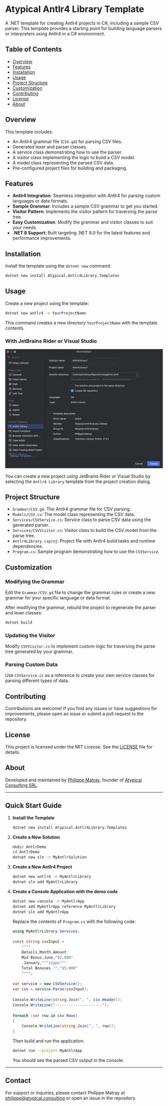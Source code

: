 # Atypical Antlr4 Library Template

A .NET template for creating Antlr4 projects in C#, including a sample CSV parser. This template provides a starting point for building language parsers or interpreters using Antlr4 in a C# environment.

## Table of Contents

- [Overview](#overview)
- [Features](#features)
- [Installation](#installation)
- [Usage](#usage)
- [Project Structure](#project-structure)
- [Customization](#customization)
- [Contributing](#contributing)
- [License](#license)
- [About](#about)

## Overview

This template includes:

- An Antlr4 grammar file (`CSV.g4`) for parsing CSV files.
- Generated lexer and parser classes.
- A service class demonstrating how to use the parser.
- A visitor class implementing the logic to build a CSV model.
- A model class representing the parsed CSV data.
- Pre-configured project files for building and packaging.

## Features

- **Antlr4 Integration**: Seamless integration with Antlr4 for parsing custom languages or data formats.
- **Sample Grammar**: Includes a sample CSV grammar to get you started.
- **Visitor Pattern**: Implements the visitor pattern for traversing the parse tree.
- **Easy Customization**: Modify the grammar and visitor classes to suit your needs.
- **.NET 8 Support**: Built targeting .NET 8.0 for the latest features and performance improvements.

## Installation

Install the template using the `dotnet new` command:

```bash
dotnet new install Atypical.Antlr4Library.Templates
```

## Usage

Create a new project using the template:

```bash
dotnet new antlr4 -n YourProjectName
```

This command creates a new directory `YourProjectName` with the template contents.

### With JetBrains Rider or Visual Studio

![With JetBrains Rider](https://raw.githubusercontent.com/phmatray/Antlr4Library/refs/heads/main/assets/new-project-rider.png)

You can create a new project using JetBrains Rider or Visual Studio by selecting the `Antlr4 Library` template from the project creation dialog.

## Project Structure

- `Grammar/CSV.g4`: The Antlr4 grammar file for CSV parsing.
- `Models/CSV.cs`: The model class representing the CSV data.
- `Services/CSVService.cs`: Service class to parse CSV data using the generated parser.
- `Services/CSVVisitor.cs`: Visitor class to build the CSV model from the parse tree.
- `Antlr4Library.csproj`: Project file with Antlr4 build tasks and runtime dependencies.
- `Program.cs`: Sample program demonstrating how to use the `CSVService`.

## Customization

### Modifying the Grammar

Edit the `Grammar/CSV.g4` file to change the grammar rules or create a new grammar for your specific language or data format.

After modifying the grammar, rebuild the project to regenerate the parser and lexer classes:

```bash
dotnet build
```

### Updating the Visitor

Modify `CSVVisitor.cs` to implement custom logic for traversing the parse tree generated by your grammar.

### Parsing Custom Data

Use `CSVService.cs` as a reference to create your own service classes for parsing different types of data.

## Contributing

Contributions are welcome! If you find any issues or have suggestions for improvements, please open an issue or submit a pull request to the repository.

## License

This project is licensed under the MIT License. See the [LICENSE](LICENSE) file for details.

## About

Developed and maintained by [Philippe Matray](https://www.linkedin.com/in/phmatray), founder of [Atypical Consulting SRL](https://atypical.consulting).

---

## Quick Start Guide

1. **Install the Template**

   ```bash
   dotnet new install Atypical.Antlr4Library.Templates
   ```

2. **Create a New Solution**

   ```bash
   mkdir AntlrDemo
   cd AntlrDemo
   dotnet new sln -n MyAntlrSolution
   ```

3. **Create a New Antlr4 Project**

   ```bash
   dotnet new antlr4 -n MyAntlrLibrary
   dotnet sln add MyAntlrLibrary
   ```

4. **Create a Console Application with the demo code**

   ```bash
   dotnet new console -n MyAntlrApp
   dotnet add MyAntlrApp reference MyAntlrLibrary
   dotnet sln add MyAntlrApp
   ```
    
   Replace the contents of `Program.cs` with the following code:
    
   ```csharp
   using MyAntlrLibrary.Services;

   const string csvInput =
       """"
       Details,Month,Amount
       Mid Bonus,June,"$2,000"
       ,January,"""zippo"""
       Total Bonuses,"","$5,000"
       """";
    
   var service = new CSVService();
   var csv = service.Parse(csvInput);
    
   Console.WriteLine(string.Join(", ", csv.Header));
   Console.WriteLine("---------------------");
    
   foreach (var row in csv.Rows)
   {
       Console.WriteLine(string.Join(", ", row));
   }
   ```
   
   Then build and run the application:
    
   ```bash
   dotnet run --project MyAntlrApp
   ```
    
   You should see the parsed CSV output in the console.

---

## Contact

For support or inquiries, please contact Philippe Matray at [philippe@atypical.consulting](mailto:philippe@atypical.consulting) or open an issue in the repository.

